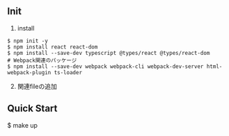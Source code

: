 ## Init

1. install
```
$ npm init -y
$ npm install react react-dom
$ npm install --save-dev typescript @types/react @types/react-dom
# Webpack関連のパッケージ
$ npm install --save-dev webpack webpack-cli webpack-dev-server html-webpack-plugin ts-loader
```
2. 関連fileの追加

## Quick Start
$ make up
